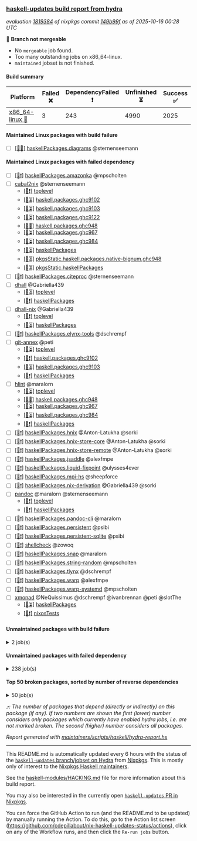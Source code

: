 ### [haskell-updates build report from hydra](https://hydra.nixos.org/jobset/nixpkgs/haskell-updates)
*evaluation [1819384](https://hydra.nixos.org/eval/1819384) of nixpkgs commit [149b99f](https://github.com/NixOS/nixpkgs/commits/149b99fab042a3c72b3f40f07c8db170f703e380) as of 2025-10-16 00:28 UTC*

🔴 **Branch not mergeable**
  * No `mergeable` job found.
  * Too many outstanding jobs on x86_64-linux.
  * `maintained` jobset is not finished.

#### Build summary

 | Platform | Failed ❌ | DependencyFailed ❗ | Unfinished ⏳ | Success ✅ | 
 | --- | --- | --- | --- | --- | 
 | [x86_64-linux 🐧](https://hydra.nixos.org/eval/1819384?filter=.x86_64-linux) | 3 | 243 | 4990 | 2025 | 
#### Maintained Linux packages with build failure
- [ ] [[🐧❌]](https://hydra.nixos.org/build/310156610) [haskellPackages.diagrams](https://hydra.nixos.org/eval/1819384?filter=haskellPackages.diagrams) @sternenseemann
#### Maintained Linux packages with failed dependency
- [ ] [[🐧❗]](https://hydra.nixos.org/build/310155132) [haskellPackages.amazonka](https://hydra.nixos.org/eval/1819384?filter=haskellPackages.amazonka) @mpscholten
- [ ] [cabal2nix](https://hydra.nixos.org/eval/1819384?filter=cabal2nix) @sternenseemann
  - [[🐧❗]](https://hydra.nixos.org/build/310154479) [toplevel](https://hydra.nixos.org/eval/1819384?filter=cabal2nix)
  - [[🐧⏳]](https://hydra.nixos.org/build/310154581) [haskell.packages.ghc9102](https://hydra.nixos.org/eval/1819384?filter=haskell.packages.ghc9102.cabal2nix)
  - [[🐧⏳]](https://hydra.nixos.org/build/310154548) [haskell.packages.ghc9103](https://hydra.nixos.org/eval/1819384?filter=haskell.packages.ghc9103.cabal2nix)
  - [[🐧⏳]](https://hydra.nixos.org/build/310154617) [haskell.packages.ghc9122](https://hydra.nixos.org/eval/1819384?filter=haskell.packages.ghc9122.cabal2nix)
  - [[🐧✅]](https://hydra.nixos.org/build/310154619) [haskell.packages.ghc948](https://hydra.nixos.org/eval/1819384?filter=haskell.packages.ghc948.cabal2nix)
  - [[🐧⏳]](https://hydra.nixos.org/build/310154654) [haskell.packages.ghc967](https://hydra.nixos.org/eval/1819384?filter=haskell.packages.ghc967.cabal2nix)
  - [[🐧⏳]](https://hydra.nixos.org/build/310154836) [haskell.packages.ghc984](https://hydra.nixos.org/eval/1819384?filter=haskell.packages.ghc984.cabal2nix)
  - [[🐧⏳]](https://hydra.nixos.org/build/310155947) [haskellPackages](https://hydra.nixos.org/eval/1819384?filter=haskellPackages.cabal2nix)
  - [[🐧⏳]](https://hydra.nixos.org/build/310161934) [pkgsStatic.haskell.packages.native-bignum.ghc948](https://hydra.nixos.org/eval/1819384?filter=pkgsStatic.haskell.packages.native-bignum.ghc948.cabal2nix)
  - [[🐧⏳]](https://hydra.nixos.org/build/310161935) [pkgsStatic.haskellPackages](https://hydra.nixos.org/eval/1819384?filter=pkgsStatic.haskellPackages.cabal2nix)
- [ ] [[🐧❗]](https://hydra.nixos.org/build/310156063) [haskellPackages.citeproc](https://hydra.nixos.org/eval/1819384?filter=haskellPackages.citeproc) @sternenseemann
- [ ] [dhall](https://hydra.nixos.org/eval/1819384?filter=dhall) @Gabriella439
  - [[🐧⏳]](https://hydra.nixos.org/build/310154478) [toplevel](https://hydra.nixos.org/eval/1819384?filter=dhall)
  - [[🐧❗]](https://hydra.nixos.org/build/310156527) [haskellPackages](https://hydra.nixos.org/eval/1819384?filter=haskellPackages.dhall)
- [ ] [dhall-nix](https://hydra.nixos.org/eval/1819384?filter=dhall-nix) @Gabriella439
  - [[🐧❗]](https://hydra.nixos.org/build/310154508) [toplevel](https://hydra.nixos.org/eval/1819384?filter=dhall-nix)
  - [[🐧⏳]](https://hydra.nixos.org/build/310156554) [haskellPackages](https://hydra.nixos.org/eval/1819384?filter=haskellPackages.dhall-nix)
- [ ] [[🐧❗]](https://hydra.nixos.org/build/310156833) [haskellPackages.elynx-tools](https://hydra.nixos.org/eval/1819384?filter=haskellPackages.elynx-tools) @dschrempf
- [ ] [git-annex](https://hydra.nixos.org/eval/1819384?filter=git-annex) @peti
  - [[🐧⏳]](https://hydra.nixos.org/build/310154568) [toplevel](https://hydra.nixos.org/eval/1819384?filter=git-annex)
  - [[🐧❗]](https://hydra.nixos.org/build/310154621) [haskell.packages.ghc9102](https://hydra.nixos.org/eval/1819384?filter=haskell.packages.ghc9102.git-annex)
  - [[🐧⏳]](https://hydra.nixos.org/build/310154567) [haskell.packages.ghc9103](https://hydra.nixos.org/eval/1819384?filter=haskell.packages.ghc9103.git-annex)
  - [[🐧❗]](https://hydra.nixos.org/build/310157329) [haskellPackages](https://hydra.nixos.org/eval/1819384?filter=haskellPackages.git-annex)
- [ ] [hlint](https://hydra.nixos.org/eval/1819384?filter=hlint) @maralorn
  - [[🐧⏳]](https://hydra.nixos.org/build/310161811) [toplevel](https://hydra.nixos.org/eval/1819384?filter=hlint)
  - [[🐧✅]](https://hydra.nixos.org/build/310154595) [haskell.packages.ghc948](https://hydra.nixos.org/eval/1819384?filter=haskell.packages.ghc948.hlint)
  - [[🐧⏳]](https://hydra.nixos.org/build/310154644) [haskell.packages.ghc967](https://hydra.nixos.org/eval/1819384?filter=haskell.packages.ghc967.hlint)
  - [[🐧⏳]](https://hydra.nixos.org/build/310154666) [haskell.packages.ghc984](https://hydra.nixos.org/eval/1819384?filter=haskell.packages.ghc984.hlint)
  - [[🐧❗]](https://hydra.nixos.org/build/310157907) [haskellPackages](https://hydra.nixos.org/eval/1819384?filter=haskellPackages.hlint)
- [ ] [[🐧❗]](https://hydra.nixos.org/build/310157908) [haskellPackages.hnix](https://hydra.nixos.org/eval/1819384?filter=haskellPackages.hnix) @Anton-Latukha @sorki
- [ ] [[🐧❗]](https://hydra.nixos.org/build/310157910) [haskellPackages.hnix-store-core](https://hydra.nixos.org/eval/1819384?filter=haskellPackages.hnix-store-core) @Anton-Latukha @sorki
- [ ] [[🐧❗]](https://hydra.nixos.org/build/310157915) [haskellPackages.hnix-store-remote](https://hydra.nixos.org/eval/1819384?filter=haskellPackages.hnix-store-remote) @Anton-Latukha @sorki
- [ ] [[🐧❗]](https://hydra.nixos.org/build/310158405) [haskellPackages.jsaddle](https://hydra.nixos.org/eval/1819384?filter=haskellPackages.jsaddle) @alexfmpe
- [ ] [[🐧❗]](https://hydra.nixos.org/build/310158683) [haskellPackages.liquid-fixpoint](https://hydra.nixos.org/eval/1819384?filter=haskellPackages.liquid-fixpoint) @ulysses4ever
- [ ] [[🐧❗]](https://hydra.nixos.org/build/310159047) [haskellPackages.mpi-hs](https://hydra.nixos.org/eval/1819384?filter=haskellPackages.mpi-hs) @sheepforce
- [ ] [[🐧❗]](https://hydra.nixos.org/build/310159198) [haskellPackages.nix-derivation](https://hydra.nixos.org/eval/1819384?filter=haskellPackages.nix-derivation) @Gabriella439 @sorki
- [ ] [pandoc](https://hydra.nixos.org/eval/1819384?filter=pandoc) @maralorn @sternenseemann
  - [[🐧❗]](https://hydra.nixos.org/build/310161825) [toplevel](https://hydra.nixos.org/eval/1819384?filter=pandoc)
  - [[🐧❗]](https://hydra.nixos.org/build/310159410) [haskellPackages](https://hydra.nixos.org/eval/1819384?filter=haskellPackages.pandoc)
- [ ] [[🐧❗]](https://hydra.nixos.org/build/310159416) [haskellPackages.pandoc-cli](https://hydra.nixos.org/eval/1819384?filter=haskellPackages.pandoc-cli) @maralorn
- [ ] [[🐧❗]](https://hydra.nixos.org/build/310159521) [haskellPackages.persistent](https://hydra.nixos.org/eval/1819384?filter=haskellPackages.persistent) @psibi
- [ ] [[🐧❗]](https://hydra.nixos.org/build/310159536) [haskellPackages.persistent-sqlite](https://hydra.nixos.org/eval/1819384?filter=haskellPackages.persistent-sqlite) @psibi
- [ ] [[🐧❗]](https://hydra.nixos.org/build/310161901) [shellcheck](https://hydra.nixos.org/eval/1819384?filter=shellcheck) @zowoq
- [ ] [[🐧❗]](https://hydra.nixos.org/build/310160503) [haskellPackages.snap](https://hydra.nixos.org/eval/1819384?filter=haskellPackages.snap) @maralorn
- [ ] [[🐧❗]](https://hydra.nixos.org/build/310160706) [haskellPackages.string-random](https://hydra.nixos.org/eval/1819384?filter=haskellPackages.string-random) @mpscholten
- [ ] [[🐧❗]](https://hydra.nixos.org/build/310161097) [haskellPackages.tlynx](https://hydra.nixos.org/eval/1819384?filter=haskellPackages.tlynx) @dschrempf
- [ ] [[🐧❗]](https://hydra.nixos.org/build/310161516) [haskellPackages.warp](https://hydra.nixos.org/eval/1819384?filter=haskellPackages.warp) @alexfmpe
- [ ] [[🐧❗]](https://hydra.nixos.org/build/310161518) [haskellPackages.warp-systemd](https://hydra.nixos.org/eval/1819384?filter=haskellPackages.warp-systemd) @mpscholten
- [ ] [xmonad](https://hydra.nixos.org/eval/1819384?filter=xmonad) @NeQuissimus @dschrempf @ivanbrennan @peti @slotThe
  - [[🐧⏳]](https://hydra.nixos.org/build/310161658) [haskellPackages](https://hydra.nixos.org/eval/1819384?filter=haskellPackages.xmonad)
  - [[🐧❗]](https://hydra.nixos.org/build/310161857) [nixosTests](https://hydra.nixos.org/eval/1819384?filter=nixosTests.xmonad)
#### Unmaintained packages with build failure
<details><summary>2 job(s) </summary>

- [ ] [[🐧❌]](https://hydra.nixos.org/build/310158881) [haskellPackages.mighty-metropolis](https://hydra.nixos.org/eval/1819384?filter=haskellPackages.mighty-metropolis)  ⤴️ 1 | 1
- [ ] [[🐧❌]](https://hydra.nixos.org/build/310156138) [haskellPackages.cmark-gfm-lens](https://hydra.nixos.org/eval/1819384?filter=haskellPackages.cmark-gfm-lens) 
</details>

#### Unmaintained packages with failed dependency
<details><summary>238 job(s) </summary>

- [ ] [[🐧❗]](https://hydra.nixos.org/build/310156200) [haskellPackages.conduit-extra](https://hydra.nixos.org/eval/1819384?filter=haskellPackages.conduit-extra)  ⤴️ 761 | 1866
- [ ] [[🐧❗]](https://hydra.nixos.org/build/310155574) [haskellPackages.attoparsec-aeson](https://hydra.nixos.org/eval/1819384?filter=haskellPackages.attoparsec-aeson)  ⤴️ 669 | 1625
- [ ] [[🐧❗]](https://hydra.nixos.org/build/310161643) [haskellPackages.xml-conduit](https://hydra.nixos.org/eval/1819384?filter=haskellPackages.xml-conduit)  ⤴️ 502 | 924
- [ ] [[🐧❗]](https://hydra.nixos.org/build/310158146) [haskellPackages.http-conduit](https://hydra.nixos.org/eval/1819384?filter=haskellPackages.http-conduit)  ⤴️ 444 | 837
- [ ] [[🐧❗]](https://hydra.nixos.org/build/310155208) [haskellPackages.amazonka-core](https://hydra.nixos.org/eval/1819384?filter=haskellPackages.amazonka-core)  ⤴️ 337 | 394
- [ ] [[🐧❗]](https://hydra.nixos.org/build/310160270) [haskellPackages.servant](https://hydra.nixos.org/eval/1819384?filter=haskellPackages.servant)  ⤴️ 274 | 572
- [ ] [[🐧❗]](https://hydra.nixos.org/build/310158164) [haskellPackages.http2](https://hydra.nixos.org/eval/1819384?filter=haskellPackages.http2)  ⤴️ 195 | 726
- [ ] [[🐧❗]](https://hydra.nixos.org/build/310158147) [haskellPackages.http-date](https://hydra.nixos.org/eval/1819384?filter=haskellPackages.http-date)  ⤴️ 193 | 718
- [ ] [[🐧❗]](https://hydra.nixos.org/build/310155853) [haskellPackages.bsb-http-chunked](https://hydra.nixos.org/eval/1819384?filter=haskellPackages.bsb-http-chunked)  ⤴️ 193 | 708
- [ ] [[🐧❗]](https://hydra.nixos.org/build/310160432) [haskellPackages.simple-sendfile](https://hydra.nixos.org/eval/1819384?filter=haskellPackages.simple-sendfile)  ⤴️ 193 | 708
- [ ] [[🐧❗]](https://hydra.nixos.org/build/310157424) [haskellPackages.gogol-core](https://hydra.nixos.org/eval/1819384?filter=haskellPackages.gogol-core)  ⤴️ 170 | 185
- [ ] [[🐧❗]](https://hydra.nixos.org/build/310158970) [haskellPackages.monad-logger](https://hydra.nixos.org/eval/1819384?filter=haskellPackages.monad-logger)  ⤴️ 164 | 631
- [ ] [[🐧❗]](https://hydra.nixos.org/build/310161478) [haskellPackages.wai-extra](https://hydra.nixos.org/eval/1819384?filter=haskellPackages.wai-extra)  ⤴️ 154 | 607
- [ ] [[🐧❗]](https://hydra.nixos.org/build/310161677) [haskellPackages.yaml](https://hydra.nixos.org/eval/1819384?filter=haskellPackages.yaml)  ⤴️ 139 | 619
- [ ] [[🐧❗]](https://hydra.nixos.org/build/310155074) [haskellPackages.aeson-pretty](https://hydra.nixos.org/eval/1819384?filter=haskellPackages.aeson-pretty)  ⤴️ 138 | 500
- [ ] [[🐧❗]](https://hydra.nixos.org/build/310161471) [haskellPackages.wai-app-static](https://hydra.nixos.org/eval/1819384?filter=haskellPackages.wai-app-static)  ⤴️ 83 | 335
- [ ] [[🐧❗]](https://hydra.nixos.org/build/310159470) [haskellPackages.parsers](https://hydra.nixos.org/eval/1819384?filter=haskellPackages.parsers)  ⤴️ 72 | 304
- [ ] [[🐧❗]](https://hydra.nixos.org/build/310155985) [haskellPackages.cassava](https://hydra.nixos.org/eval/1819384?filter=haskellPackages.cassava)  ⤴️ 70 | 341
- [ ] [[🐧❗]](https://hydra.nixos.org/build/310158326) [haskellPackages.io-streams](https://hydra.nixos.org/eval/1819384?filter=haskellPackages.io-streams)  ⤴️ 69 | 251
- [ ] [[🐧❗]](https://hydra.nixos.org/build/310157701) [haskellPackages.haskell-gi](https://hydra.nixos.org/eval/1819384?filter=haskellPackages.haskell-gi)  ⤴️ 61 | 113
- [ ] [[🐧❗]](https://hydra.nixos.org/build/310157272) [haskellPackages.gi-glib](https://hydra.nixos.org/eval/1819384?filter=haskellPackages.gi-glib)  ⤴️ 56 | 108
- [ ] [[🐧❗]](https://hydra.nixos.org/build/310157275) [haskellPackages.gi-gobject](https://hydra.nixos.org/eval/1819384?filter=haskellPackages.gi-gobject)  ⤴️ 54 | 106
- [ ] [[🐧❗]](https://hydra.nixos.org/build/310161550) [haskellPackages.websockets](https://hydra.nixos.org/eval/1819384?filter=haskellPackages.websockets)  ⤴️ 42 | 200
- [ ] [[🐧❗]](https://hydra.nixos.org/build/310160317) [haskellPackages.servant-server](https://hydra.nixos.org/eval/1819384?filter=haskellPackages.servant-server)  ⤴️ 42 | 182
- [ ] [[🐧❗]](https://hydra.nixos.org/build/310157271) [haskellPackages.gi-gio](https://hydra.nixos.org/eval/1819384?filter=haskellPackages.gi-gio)  ⤴️ 41 | 89
- [ ] [[🐧❗]](https://hydra.nixos.org/build/310161700) [haskellPackages.yesod-core](https://hydra.nixos.org/eval/1819384?filter=haskellPackages.yesod-core)  ⤴️ 40 | 147
- [ ] [[🐧❗]](https://hydra.nixos.org/build/310157057) [haskellPackages.fsnotify](https://hydra.nixos.org/eval/1819384?filter=haskellPackages.fsnotify)  ⤴️ 35 | 125
- [ ] [[🐧❗]](https://hydra.nixos.org/build/310160466) [haskellPackages.skylighting-core](https://hydra.nixos.org/eval/1819384?filter=haskellPackages.skylighting-core)  ⤴️ 33 | 135
- [ ] [[🐧❗]](https://hydra.nixos.org/build/310157257) [haskellPackages.gi-cairo](https://hydra.nixos.org/eval/1819384?filter=haskellPackages.gi-cairo)  ⤴️ 31 | 71
- [ ] [[🐧❗]](https://hydra.nixos.org/build/310157631) [haskellPackages.haddock-library](https://hydra.nixos.org/eval/1819384?filter=haskellPackages.haddock-library)  ⤴️ 30 | 165
- [ ] [[🐧❗]](https://hydra.nixos.org/build/310157264) [haskellPackages.gi-freetype2](https://hydra.nixos.org/eval/1819384?filter=haskellPackages.gi-freetype2)  ⤴️ 30 | 70
- [ ] [[🐧❗]](https://hydra.nixos.org/build/310157289) [haskellPackages.gi-harfbuzz](https://hydra.nixos.org/eval/1819384?filter=haskellPackages.gi-harfbuzz)  ⤴️ 29 | 69
- [ ] [[🐧❗]](https://hydra.nixos.org/build/310157297) [haskellPackages.gi-pango](https://hydra.nixos.org/eval/1819384?filter=haskellPackages.gi-pango)  ⤴️ 28 | 68
- [ ] [[🐧❗]](https://hydra.nixos.org/build/310157274) [haskellPackages.gi-gmodule](https://hydra.nixos.org/eval/1819384?filter=haskellPackages.gi-gmodule)  ⤴️ 28 | 66
- [ ] [[🐧❗]](https://hydra.nixos.org/build/310156355) [haskellPackages.css-text](https://hydra.nixos.org/eval/1819384?filter=haskellPackages.css-text)  ⤴️ 27 | 145
- [ ] [[🐧❗]](https://hydra.nixos.org/build/310160502) [haskellPackages.snap-core](https://hydra.nixos.org/eval/1819384?filter=haskellPackages.snap-core)  ⤴️ 27 | 123
- [ ] [[🐧❗]](https://hydra.nixos.org/build/310157266) [haskellPackages.gi-gdkpixbuf](https://hydra.nixos.org/eval/1819384?filter=haskellPackages.gi-gdkpixbuf)  ⤴️ 27 | 65
- [ ] [[🐧❗]](https://hydra.nixos.org/build/310161430) [haskellPackages.vector-builder](https://hydra.nixos.org/eval/1819384?filter=haskellPackages.vector-builder)  ⤴️ 27 | 52
- [ ] [[🐧❗]](https://hydra.nixos.org/build/310160468) [haskellPackages.skylighting-format-ansi](https://hydra.nixos.org/eval/1819384?filter=haskellPackages.skylighting-format-ansi)  ⤴️ 25 | 126
- [ ] [[🐧❗]](https://hydra.nixos.org/build/310160472) [haskellPackages.skylighting-format-blaze-html](https://hydra.nixos.org/eval/1819384?filter=haskellPackages.skylighting-format-blaze-html)  ⤴️ 25 | 126
- [ ] [[🐧❗]](https://hydra.nixos.org/build/310160470) [haskellPackages.skylighting-format-context](https://hydra.nixos.org/eval/1819384?filter=haskellPackages.skylighting-format-context)  ⤴️ 25 | 126
- [ ] [[🐧❗]](https://hydra.nixos.org/build/310160475) [haskellPackages.skylighting-format-latex](https://hydra.nixos.org/eval/1819384?filter=haskellPackages.skylighting-format-latex)  ⤴️ 25 | 126
- [ ] [[🐧❗]](https://hydra.nixos.org/build/310160474) [haskellPackages.skylighting-format-typst](https://hydra.nixos.org/eval/1819384?filter=haskellPackages.skylighting-format-typst)  ⤴️ 25 | 126
- [ ] [[🐧❗]](https://hydra.nixos.org/build/310161670) [haskellPackages.xss-sanitize](https://hydra.nixos.org/eval/1819384?filter=haskellPackages.xss-sanitize)  ⤴️ 24 | 137
- [ ] [[🐧❗]](https://hydra.nixos.org/build/310156772) [haskellPackages.email-validate](https://hydra.nixos.org/eval/1819384?filter=haskellPackages.email-validate)  ⤴️ 24 | 131
- [ ] [[🐧❗]](https://hydra.nixos.org/build/310160469) [haskellPackages.skylighting](https://hydra.nixos.org/eval/1819384?filter=haskellPackages.skylighting)  ⤴️ 24 | 125
- [ ] [[🐧❗]](https://hydra.nixos.org/build/310158341) [haskellPackages.ipynb](https://hydra.nixos.org/eval/1819384?filter=haskellPackages.ipynb)  ⤴️ 23 | 122
- [ ] [[🐧❗]](https://hydra.nixos.org/build/310161247) [haskellPackages.typst](https://hydra.nixos.org/eval/1819384?filter=haskellPackages.typst)  ⤴️ 23 | 121
- [ ] [[🐧❗]](https://hydra.nixos.org/build/310159328) [haskellPackages.openssl-streams](https://hydra.nixos.org/eval/1819384?filter=haskellPackages.openssl-streams)  ⤴️ 22 | 130
- [ ] [[🐧❗]](https://hydra.nixos.org/build/310161351) [haskellPackages.uri-bytestring](https://hydra.nixos.org/eval/1819384?filter=haskellPackages.uri-bytestring)  ⤴️ 21 | 64
- [ ] [[🐧❗]](https://hydra.nixos.org/build/310156004) [haskellPackages.cborg-json](https://hydra.nixos.org/eval/1819384?filter=haskellPackages.cborg-json)  ⤴️ 21 | 63
- [ ] [[🐧❗]](https://hydra.nixos.org/build/310157970) [haskellPackages.hs-opentelemetry-api](https://hydra.nixos.org/eval/1819384?filter=haskellPackages.hs-opentelemetry-api)  ⤴️ 21 | 32
- [ ] [[🐧❗]](https://hydra.nixos.org/build/310161607) [haskellPackages.wreq](https://hydra.nixos.org/eval/1819384?filter=haskellPackages.wreq)  ⤴️ 20 | 135
- [ ] [[🐧❗]](https://hydra.nixos.org/build/310161511) [haskellPackages.wai-websockets](https://hydra.nixos.org/eval/1819384?filter=haskellPackages.wai-websockets)  ⤴️ 20 | 82
- [ ] [[🐧❗]](https://hydra.nixos.org/build/310155604) [haskellPackages.autodocodec-yaml](https://hydra.nixos.org/eval/1819384?filter=haskellPackages.autodocodec-yaml)  ⤴️ 20 | 35
- [ ] [[🐧❗]](https://hydra.nixos.org/build/310159355) [haskellPackages.opt-env-conf](https://hydra.nixos.org/eval/1819384?filter=haskellPackages.opt-env-conf)  ⤴️ 18 | 31
- [ ] [[🐧❗]](https://hydra.nixos.org/build/310160765) [haskellPackages.sydtest](https://hydra.nixos.org/eval/1819384?filter=haskellPackages.sydtest)  ⤴️ 17 | 27
- [ ] [[🐧❗]](https://hydra.nixos.org/build/310160218) [haskellPackages.scotty](https://hydra.nixos.org/eval/1819384?filter=haskellPackages.scotty)  ⤴️ 15 | 77
- [ ] [[🐧❗]](https://hydra.nixos.org/build/310156210) [haskellPackages.config-ini](https://hydra.nixos.org/eval/1819384?filter=haskellPackages.config-ini)  ⤴️ 15 | 53
- [ ] [[🐧❗]](https://hydra.nixos.org/build/310161515) [haskellPackages.warp-tls](https://hydra.nixos.org/eval/1819384?filter=haskellPackages.warp-tls)  ⤴️ 15 | 50
- [ ] [[🐧❗]](https://hydra.nixos.org/build/310161716) [haskellPackages.yesod-persistent](https://hydra.nixos.org/eval/1819384?filter=haskellPackages.yesod-persistent)  ⤴️ 14 | 89
- [ ] [[🐧❗]](https://hydra.nixos.org/build/310155841) [haskellPackages.brick](https://hydra.nixos.org/eval/1819384?filter=haskellPackages.brick)  ⤴️ 14 | 47
- [ ] [[🐧❗]](https://hydra.nixos.org/build/310161704) [haskellPackages.yesod-form](https://hydra.nixos.org/eval/1819384?filter=haskellPackages.yesod-form)  ⤴️ 13 | 86
- [ ] [[🐧❗]](https://hydra.nixos.org/build/310158325) [haskellPackages.io-streams-haproxy](https://hydra.nixos.org/eval/1819384?filter=haskellPackages.io-streams-haproxy)  ⤴️ 12 | 93
- [ ] [[🐧❗]](https://hydra.nixos.org/build/310160508) [haskellPackages.snap-server](https://hydra.nixos.org/eval/1819384?filter=haskellPackages.snap-server)  ⤴️ 11 | 92
- [ ] [[🐧❗]](https://hydra.nixos.org/build/310158106) [haskellPackages.html-conduit](https://hydra.nixos.org/eval/1819384?filter=haskellPackages.html-conduit)  ⤴️ 11 | 82
- [ ] [[🐧❗]](https://hydra.nixos.org/build/310157273) [haskellPackages.gi-gdk4](https://hydra.nixos.org/eval/1819384?filter=haskellPackages.gi-gdk4)  ⤴️ 11 | 35
- [ ] [[🐧❗]](https://hydra.nixos.org/build/310161294) [haskellPackages.uniform-strings](https://hydra.nixos.org/eval/1819384?filter=haskellPackages.uniform-strings)  ⤴️ 11 | 14
- [ ] [[🐧❗]](https://hydra.nixos.org/build/310158276) [haskellPackages.ini](https://hydra.nixos.org/eval/1819384?filter=haskellPackages.ini)  ⤴️ 10 | 74
- [ ] [[🐧❗]](https://hydra.nixos.org/build/310156633) [haskellPackages.dns](https://hydra.nixos.org/eval/1819384?filter=haskellPackages.dns)  ⤴️ 10 | 37
- [ ] [ihaskell](https://hydra.nixos.org/eval/1819384?filter=ihaskell)  ⤴️ 10 | 18
  - [[🐧❗]](https://hydra.nixos.org/build/310161836) [toplevel](https://hydra.nixos.org/eval/1819384?filter=ihaskell)
  - [[🐧❗]](https://hydra.nixos.org/build/310158227) [haskellPackages](https://hydra.nixos.org/eval/1819384?filter=haskellPackages.ihaskell)
- [ ] [[🐧❗]](https://hydra.nixos.org/build/310156528) [haskellPackages.df1](https://hydra.nixos.org/eval/1819384?filter=haskellPackages.df1)  ⤴️ 10 | 13
- [ ] [[🐧❗]](https://hydra.nixos.org/build/310161290) [haskellPackages.uniform-error](https://hydra.nixos.org/eval/1819384?filter=haskellPackages.uniform-error)  ⤴️ 10 | 13
- [ ] [[🐧❗]](https://hydra.nixos.org/build/310156457) [haskellPackages.data-textual](https://hydra.nixos.org/eval/1819384?filter=haskellPackages.data-textual)  ⤴️ 9 | 21
- [ ] [[🐧❗]](https://hydra.nixos.org/build/310156450) [haskellPackages.data-serializer](https://hydra.nixos.org/eval/1819384?filter=haskellPackages.data-serializer)  ⤴️ 9 | 20
- [ ] [[🐧❗]](https://hydra.nixos.org/build/310161301) [haskellPackages.uniform-time](https://hydra.nixos.org/eval/1819384?filter=haskellPackages.uniform-time)  ⤴️ 9 | 12
- [ ] [[🐧❗]](https://hydra.nixos.org/build/310158163) [haskellPackages.http-streams](https://hydra.nixos.org/eval/1819384?filter=haskellPackages.http-streams)  ⤴️ 8 | 36
- [ ] [[🐧❗]](https://hydra.nixos.org/build/310161302) [haskellPackages.uniform-fileio](https://hydra.nixos.org/eval/1819384?filter=haskellPackages.uniform-fileio)  ⤴️ 8 | 11
- [ ] [[🐧❗]](https://hydra.nixos.org/build/310156215) [haskellPackages.configurator](https://hydra.nixos.org/eval/1819384?filter=haskellPackages.configurator)  ⤴️ 7 | 87
- [ ] [[🐧❗]](https://hydra.nixos.org/build/310157856) [haskellPackages.heist](https://hydra.nixos.org/eval/1819384?filter=haskellPackages.heist)  ⤴️ 7 | 72
- [ ] [[🐧❗]](https://hydra.nixos.org/build/310159162) [haskellPackages.network-ip](https://hydra.nixos.org/eval/1819384?filter=haskellPackages.network-ip)  ⤴️ 7 | 18
- [ ] [[🐧❗]](https://hydra.nixos.org/build/310161304) [haskellPackages.uniformBase](https://hydra.nixos.org/eval/1819384?filter=haskellPackages.uniformBase)  ⤴️ 7 | 10
- [ ] [[🐧❗]](https://hydra.nixos.org/build/310158159) [haskellPackages.http-query](https://hydra.nixos.org/eval/1819384?filter=haskellPackages.http-query)  ⤴️ 7 | 7
- [ ] [[🐧❗]](https://hydra.nixos.org/build/310155435) [haskellPackages.amazonka-sso](https://hydra.nixos.org/eval/1819384?filter=haskellPackages.amazonka-sso)  ⤴️ 6 | 55
- [ ] [[🐧❗]](https://hydra.nixos.org/build/310155441) [haskellPackages.amazonka-sts](https://hydra.nixos.org/eval/1819384?filter=haskellPackages.amazonka-sts)  ⤴️ 6 | 55
- [ ] [[🐧❗]](https://hydra.nixos.org/build/310161475) [haskellPackages.wai-cors](https://hydra.nixos.org/eval/1819384?filter=haskellPackages.wai-cors)  ⤴️ 6 | 25
- [ ] [[🐧❗]](https://hydra.nixos.org/build/310157992) [haskellPackages.hs-opentelemetry-propagator-w3c](https://hydra.nixos.org/eval/1819384?filter=haskellPackages.hs-opentelemetry-propagator-w3c)  ⤴️ 6 | 14
- [ ] [[🐧❗]](https://hydra.nixos.org/build/310159539) [haskellPackages.persistent-test](https://hydra.nixos.org/eval/1819384?filter=haskellPackages.persistent-test)  ⤴️ 6 | 7
- [ ] [[🐧❗]](https://hydra.nixos.org/build/310161694) [haskellPackages.yesod](https://hydra.nixos.org/eval/1819384?filter=haskellPackages.yesod)  ⤴️ 5 | 51
- [ ] [[🐧❗]](https://hydra.nixos.org/build/310160633) [haskellPackages.stm-conduit](https://hydra.nixos.org/eval/1819384?filter=haskellPackages.stm-conduit)  ⤴️ 4 | 38
- [ ] [hpack](https://hydra.nixos.org/eval/1819384?filter=hpack)  ⤴️ 4 | 16
  - [[🐧⏳]](https://hydra.nixos.org/build/310161799) [toplevel](https://hydra.nixos.org/eval/1819384?filter=hpack)
  - [[🐧❗]](https://hydra.nixos.org/build/310154575) [haskell.packages.ghc9102](https://hydra.nixos.org/eval/1819384?filter=haskell.packages.ghc9102.hpack)
  - [[🐧❗]](https://hydra.nixos.org/build/310154552) [haskell.packages.ghc9103](https://hydra.nixos.org/eval/1819384?filter=haskell.packages.ghc9103.hpack)
  - [[🐧⏳]](https://hydra.nixos.org/build/310154608) [haskell.packages.ghc9122](https://hydra.nixos.org/eval/1819384?filter=haskell.packages.ghc9122.hpack)
  - [[🐧✅]](https://hydra.nixos.org/build/310154609) [haskell.packages.ghc948](https://hydra.nixos.org/eval/1819384?filter=haskell.packages.ghc948.hpack)
  - [[🐧⏳]](https://hydra.nixos.org/build/310154646) [haskell.packages.ghc967](https://hydra.nixos.org/eval/1819384?filter=haskell.packages.ghc967.hpack)
  - [[🐧⏳]](https://hydra.nixos.org/build/310154785) [haskell.packages.ghc984](https://hydra.nixos.org/eval/1819384?filter=haskell.packages.ghc984.hpack)
  - [[🐧✅]](https://hydra.nixos.org/build/310157943) [haskellPackages](https://hydra.nixos.org/eval/1819384?filter=haskellPackages.hpack)
- [ ] [[🐧❗]](https://hydra.nixos.org/build/310159081) [haskellPackages.mustache](https://hydra.nixos.org/eval/1819384?filter=haskellPackages.mustache)  ⤴️ 4 | 16
- [ ] [[🐧❗]](https://hydra.nixos.org/build/310158013) [haskellPackages.hs-opentelemetry-exporter-otlp](https://hydra.nixos.org/eval/1819384?filter=haskellPackages.hs-opentelemetry-exporter-otlp)  ⤴️ 4 | 12
- [ ] [[🐧❗]](https://hydra.nixos.org/build/310158000) [haskellPackages.hs-opentelemetry-propagator-b3](https://hydra.nixos.org/eval/1819384?filter=haskellPackages.hs-opentelemetry-propagator-b3)  ⤴️ 4 | 12
- [ ] [[🐧❗]](https://hydra.nixos.org/build/310157986) [haskellPackages.hs-opentelemetry-propagator-datadog](https://hydra.nixos.org/eval/1819384?filter=haskellPackages.hs-opentelemetry-propagator-datadog)  ⤴️ 4 | 12
- [ ] [[🐧❗]](https://hydra.nixos.org/build/310161307) [haskellPackages.uniform-json](https://hydra.nixos.org/eval/1819384?filter=haskellPackages.uniform-json)  ⤴️ 4 | 6
- [ ] [[🐧❗]](https://hydra.nixos.org/build/310157167) [haskellPackages.genvalidity-sydtest](https://hydra.nixos.org/eval/1819384?filter=haskellPackages.genvalidity-sydtest)  ⤴️ 4 | 4
- [ ] [[🐧❗]](https://hydra.nixos.org/build/310158151) [haskellPackages.http-link-header](https://hydra.nixos.org/eval/1819384?filter=haskellPackages.http-link-header)  ⤴️ 3 | 19
- [ ] [[🐧❗]](https://hydra.nixos.org/build/310158041) [haskellPackages.hs-opentelemetry-sdk](https://hydra.nixos.org/eval/1819384?filter=haskellPackages.hs-opentelemetry-sdk)  ⤴️ 3 | 11
- [ ] [[🐧❗]](https://hydra.nixos.org/build/310155086) [haskellPackages.aeson-yaml](https://hydra.nixos.org/eval/1819384?filter=haskellPackages.aeson-yaml)  ⤴️ 3 | 9
- [ ] [[🐧❗]](https://hydra.nixos.org/build/310161725) [haskellPackages.yesod-test](https://hydra.nixos.org/eval/1819384?filter=haskellPackages.yesod-test)  ⤴️ 3 | 9
- [ ] [[🐧❗]](https://hydra.nixos.org/build/310160188) [haskellPackages.sandwich](https://hydra.nixos.org/eval/1819384?filter=haskellPackages.sandwich)  ⤴️ 3 | 8
- [ ] [[🐧❗]](https://hydra.nixos.org/build/310160296) [haskellPackages.servant-jsonrpc](https://hydra.nixos.org/eval/1819384?filter=haskellPackages.servant-jsonrpc)  ⤴️ 3 | 6
- [ ] [[🐧❗]](https://hydra.nixos.org/build/310160590) [haskellPackages.squeal-postgresql](https://hydra.nixos.org/eval/1819384?filter=haskellPackages.squeal-postgresql)  ⤴️ 3 | 6
- [ ] [[🐧❗]](https://hydra.nixos.org/build/310157307) [haskellPackages.gi-xlib](https://hydra.nixos.org/eval/1819384?filter=haskellPackages.gi-xlib)  ⤴️ 3 | 4
- [ ] [[🐧❗]](https://hydra.nixos.org/build/310161164) [haskellPackages.trifecta](https://hydra.nixos.org/eval/1819384?filter=haskellPackages.trifecta)  ⤴️ 2 | 62
- [ ] [[🐧❗]](https://hydra.nixos.org/build/310155904) [haskellPackages.bytestring-conversion](https://hydra.nixos.org/eval/1819384?filter=haskellPackages.bytestring-conversion)  ⤴️ 2 | 14
- [ ] [[🐧❗]](https://hydra.nixos.org/build/310161646) [haskellPackages.xml-hamlet](https://hydra.nixos.org/eval/1819384?filter=haskellPackages.xml-hamlet)  ⤴️ 2 | 11
- [ ] [[🐧❗]](https://hydra.nixos.org/build/310160774) [haskellPackages.sydtest-wai](https://hydra.nixos.org/eval/1819384?filter=haskellPackages.sydtest-wai)  ⤴️ 2 | 5
- [ ] [[🐧❗]](https://hydra.nixos.org/build/310156888) [haskellPackages.fakedata-parser](https://hydra.nixos.org/eval/1819384?filter=haskellPackages.fakedata-parser)  ⤴️ 2 | 4
- [ ] [[🐧❗]](https://hydra.nixos.org/build/310158001) [haskellPackages.hs-opentelemetry-instrumentation-wai](https://hydra.nixos.org/eval/1819384?filter=haskellPackages.hs-opentelemetry-instrumentation-wai)  ⤴️ 2 | 3
- [ ] [[🐧❗]](https://hydra.nixos.org/build/310155951) [haskellPackages.cached-json-file](https://hydra.nixos.org/eval/1819384?filter=haskellPackages.cached-json-file)  ⤴️ 2 | 2
- [ ] [[🐧❗]](https://hydra.nixos.org/build/310157305) [haskellPackages.gi-gtksource5](https://hydra.nixos.org/eval/1819384?filter=haskellPackages.gi-gtksource5)  ⤴️ 2 | 2
- [ ] [[🐧❗]](https://hydra.nixos.org/build/310157745) [haskellPackages.haskoin-store-data](https://hydra.nixos.org/eval/1819384?filter=haskellPackages.haskoin-store-data)  ⤴️ 2 | 2
- [ ] [[🐧❗]](https://hydra.nixos.org/build/310159240) [haskellPackages.nqe](https://hydra.nixos.org/eval/1819384?filter=haskellPackages.nqe)  ⤴️ 2 | 2
- [ ] [[🐧❗]](https://hydra.nixos.org/build/310161465) [haskellPackages.vulkan](https://hydra.nixos.org/eval/1819384?filter=haskellPackages.vulkan)  ⤴️ 1 | 9
- [ ] [[🐧❗]](https://hydra.nixos.org/build/310158868) [haskellPackages.microlens-aeson](https://hydra.nixos.org/eval/1819384?filter=haskellPackages.microlens-aeson)  ⤴️ 1 | 8
- [ ] [hoogle](https://hydra.nixos.org/eval/1819384?filter=hoogle)  ⤴️ 1 | 5
  - [[🐧⏳]](https://hydra.nixos.org/build/310154588) [haskell.packages.ghc9102](https://hydra.nixos.org/eval/1819384?filter=haskell.packages.ghc9102.hoogle)
  - [[🐧⏳]](https://hydra.nixos.org/build/310154560) [haskell.packages.ghc9103](https://hydra.nixos.org/eval/1819384?filter=haskell.packages.ghc9103.hoogle)
  - [[🐧❗]](https://hydra.nixos.org/build/310154636) [haskell.packages.ghc9122](https://hydra.nixos.org/eval/1819384?filter=haskell.packages.ghc9122.hoogle)
  - [[🐧⏳]](https://hydra.nixos.org/build/310154620) [haskell.packages.ghc948](https://hydra.nixos.org/eval/1819384?filter=haskell.packages.ghc948.hoogle)
  - [[🐧⏳]](https://hydra.nixos.org/build/310154669) [haskell.packages.ghc967](https://hydra.nixos.org/eval/1819384?filter=haskell.packages.ghc967.hoogle)
  - [[🐧⏳]](https://hydra.nixos.org/build/310154955) [haskell.packages.ghc984](https://hydra.nixos.org/eval/1819384?filter=haskell.packages.ghc984.hoogle)
  - [[🐧⏳]](https://hydra.nixos.org/build/310157932) [haskellPackages](https://hydra.nixos.org/eval/1819384?filter=haskellPackages.hoogle)
- [ ] [[🐧❗]](https://hydra.nixos.org/build/310155805) [haskellPackages.blake2](https://hydra.nixos.org/eval/1819384?filter=haskellPackages.blake2)  ⤴️ 1 | 4
- [ ] [[🐧❗]](https://hydra.nixos.org/build/310156594) [haskellPackages.di-polysemy](https://hydra.nixos.org/eval/1819384?filter=haskellPackages.di-polysemy)  ⤴️ 1 | 4
- [ ] [[🐧❗]](https://hydra.nixos.org/build/310158090) [haskellPackages.hspec-wai](https://hydra.nixos.org/eval/1819384?filter=haskellPackages.hspec-wai)  ⤴️ 1 | 4
- [ ] [[🐧❗]](https://hydra.nixos.org/build/310156936) [haskellPackages.fakedata](https://hydra.nixos.org/eval/1819384?filter=haskellPackages.fakedata)  ⤴️ 1 | 3
- [ ] [[🐧❗]](https://hydra.nixos.org/build/310157309) [haskellPackages.gi-gdkx114](https://hydra.nixos.org/eval/1819384?filter=haskellPackages.gi-gdkx114)  ⤴️ 1 | 2
- [ ] [[🐧❗]](https://hydra.nixos.org/build/310158251) [haskellPackages.ihaskell-blaze](https://hydra.nixos.org/eval/1819384?filter=haskellPackages.ihaskell-blaze)  ⤴️ 1 | 2
- [ ] [[🐧❗]](https://hydra.nixos.org/build/310160768) [haskellPackages.sydtest-persistent](https://hydra.nixos.org/eval/1819384?filter=haskellPackages.sydtest-persistent)  ⤴️ 1 | 2
- [ ] [[🐧❗]](https://hydra.nixos.org/build/310160953) [haskellPackages.texrunner](https://hydra.nixos.org/eval/1819384?filter=haskellPackages.texrunner)  ⤴️ 1 | 2
- [ ] [[🐧❗]](https://hydra.nixos.org/build/310155807) [haskellPackages.bodhi](https://hydra.nixos.org/eval/1819384?filter=haskellPackages.bodhi)  ⤴️ 1 | 1
- [ ] [[🐧❗]](https://hydra.nixos.org/build/310157764) [haskellPackages.haskoin-node](https://hydra.nixos.org/eval/1819384?filter=haskellPackages.haskoin-node)  ⤴️ 1 | 1
- [ ] [[🐧❗]](https://hydra.nixos.org/build/310157988) [haskellPackages.hs-opentelemetry-instrumentation-conduit](https://hydra.nixos.org/eval/1819384?filter=haskellPackages.hs-opentelemetry-instrumentation-conduit)  ⤴️ 1 | 1
- [ ] [[🐧❗]](https://hydra.nixos.org/build/310158039) [haskellPackages.hs-opentelemetry-utils-exceptions](https://hydra.nixos.org/eval/1819384?filter=haskellPackages.hs-opentelemetry-utils-exceptions)  ⤴️ 1 | 1
- [ ] [[🐧❗]](https://hydra.nixos.org/build/310157995) [haskellPackages.hs-opentelemetry-vendor-honeycomb](https://hydra.nixos.org/eval/1819384?filter=haskellPackages.hs-opentelemetry-vendor-honeycomb)  ⤴️ 1 | 1
- [ ] [[🐧❗]](https://hydra.nixos.org/build/310159332) [haskellPackages.om-logging](https://hydra.nixos.org/eval/1819384?filter=haskellPackages.om-logging)  ⤴️ 1 | 1
- [ ] [[🐧❗]](https://hydra.nixos.org/build/310161403) [haskellPackages.validity-persistent](https://hydra.nixos.org/eval/1819384?filter=haskellPackages.validity-persistent)  ⤴️ 1 | 1
- [ ] [[🐧❗]](https://hydra.nixos.org/build/310161132) [haskellPackages.tree-diff](https://hydra.nixos.org/eval/1819384?filter=haskellPackages.tree-diff)  ⤴️ 0 | 8
- [ ] [[🐧❗]](https://hydra.nixos.org/build/310156116) [haskellPackages.casadi-bindings-internal](https://hydra.nixos.org/eval/1819384?filter=haskellPackages.casadi-bindings-internal)  ⤴️ 0 | 6
- [ ] [[🐧❗]](https://hydra.nixos.org/build/310160816) [haskellPackages.sydtest-typed-process](https://hydra.nixos.org/eval/1819384?filter=haskellPackages.sydtest-typed-process)  ⤴️ 0 | 6
- [ ] [[🐧❗]](https://hydra.nixos.org/build/310161713) [haskellPackages.yesod-markdown](https://hydra.nixos.org/eval/1819384?filter=haskellPackages.yesod-markdown)  ⤴️ 0 | 3
- [ ] [[🐧❗]](https://hydra.nixos.org/build/310156970) [haskellPackages.filecache](https://hydra.nixos.org/eval/1819384?filter=haskellPackages.filecache)  ⤴️ 0 | 2
- [ ] [[🐧❗]](https://hydra.nixos.org/build/310158784) [haskellPackages.managed-functions-http-connector](https://hydra.nixos.org/eval/1819384?filter=haskellPackages.managed-functions-http-connector)  ⤴️ 0 | 2
- [ ] [darcs](https://hydra.nixos.org/eval/1819384?filter=darcs)  ⤴️ 0 | 1
  - [[🐧❗]](https://hydra.nixos.org/build/310154471) [toplevel](https://hydra.nixos.org/eval/1819384?filter=darcs)
  - [[🐧⏳]](https://hydra.nixos.org/build/310156402) [haskellPackages](https://hydra.nixos.org/eval/1819384?filter=haskellPackages.darcs)
- [ ] [[🐧❗]](https://hydra.nixos.org/build/310156583) [haskellPackages.diagrams-pgf](https://hydra.nixos.org/eval/1819384?filter=haskellPackages.diagrams-pgf)  ⤴️ 0 | 1
- [ ] [[🐧❗]](https://hydra.nixos.org/build/310156934) [haskellPackages.file-uri](https://hydra.nixos.org/eval/1819384?filter=haskellPackages.file-uri)  ⤴️ 0 | 1
- [ ] [[🐧❗]](https://hydra.nixos.org/build/310157787) [haskellPackages.hedgehog-fakedata](https://hydra.nixos.org/eval/1819384?filter=haskellPackages.hedgehog-fakedata)  ⤴️ 0 | 1
- [ ] [[🐧❗]](https://hydra.nixos.org/build/310158658) [haskellPackages.lambdabot-haskell-plugins](https://hydra.nixos.org/eval/1819384?filter=haskellPackages.lambdabot-haskell-plugins)  ⤴️ 0 | 1
- [ ] [[🐧❗]](https://hydra.nixos.org/build/310159427) [haskellPackages.pandoc-lua-engine](https://hydra.nixos.org/eval/1819384?filter=haskellPackages.pandoc-lua-engine)  ⤴️ 0 | 1
- [ ] [[🐧❗]](https://hydra.nixos.org/build/310160803) [haskellPackages.sydtest-yesod](https://hydra.nixos.org/eval/1819384?filter=haskellPackages.sydtest-yesod)  ⤴️ 0 | 1
- [ ] [[🐧❗]](https://hydra.nixos.org/build/310160909) [haskellPackages.templater](https://hydra.nixos.org/eval/1819384?filter=haskellPackages.templater)  ⤴️ 0 | 1
- [ ] [[🐧❗]](https://hydra.nixos.org/build/310161260) [haskellPackages.unagi-streams](https://hydra.nixos.org/eval/1819384?filter=haskellPackages.unagi-streams)  ⤴️ 0 | 1
- [ ] [[🐧❗]](https://hydra.nixos.org/build/310161308) [haskellPackages.uniform-http](https://hydra.nixos.org/eval/1819384?filter=haskellPackages.uniform-http)  ⤴️ 0 | 1
- [ ] [[🐧❗]](https://hydra.nixos.org/build/310155149) [haskellPackages.amazonka-amplify](https://hydra.nixos.org/eval/1819384?filter=haskellPackages.amazonka-amplify) 
- [ ] [[🐧❗]](https://hydra.nixos.org/build/310155145) [haskellPackages.amazonka-apigatewaymanagementapi](https://hydra.nixos.org/eval/1819384?filter=haskellPackages.amazonka-apigatewaymanagementapi) 
- [ ] [[🐧❗]](https://hydra.nixos.org/build/310155207) [haskellPackages.amazonka-clouddirectory](https://hydra.nixos.org/eval/1819384?filter=haskellPackages.amazonka-clouddirectory) 
- [ ] [[🐧❗]](https://hydra.nixos.org/build/310155205) [haskellPackages.amazonka-codecommit](https://hydra.nixos.org/eval/1819384?filter=haskellPackages.amazonka-codecommit) 
- [ ] [[🐧❗]](https://hydra.nixos.org/build/310155238) [haskellPackages.amazonka-elasticache](https://hydra.nixos.org/eval/1819384?filter=haskellPackages.amazonka-elasticache) 
- [ ] [[🐧❗]](https://hydra.nixos.org/build/310155266) [haskellPackages.amazonka-glacier](https://hydra.nixos.org/eval/1819384?filter=haskellPackages.amazonka-glacier) 
- [ ] [[🐧❗]](https://hydra.nixos.org/build/310155259) [haskellPackages.amazonka-glue](https://hydra.nixos.org/eval/1819384?filter=haskellPackages.amazonka-glue) 
- [ ] [[🐧❗]](https://hydra.nixos.org/build/310155290) [haskellPackages.amazonka-iotwireless](https://hydra.nixos.org/eval/1819384?filter=haskellPackages.amazonka-iotwireless) 
- [ ] [[🐧❗]](https://hydra.nixos.org/build/310155326) [haskellPackages.amazonka-lookoutequipment](https://hydra.nixos.org/eval/1819384?filter=haskellPackages.amazonka-lookoutequipment) 
- [ ] [[🐧❗]](https://hydra.nixos.org/build/310155327) [haskellPackages.amazonka-marketplace-entitlement](https://hydra.nixos.org/eval/1819384?filter=haskellPackages.amazonka-marketplace-entitlement) 
- [ ] [[🐧❗]](https://hydra.nixos.org/build/310155330) [haskellPackages.amazonka-mediaconvert](https://hydra.nixos.org/eval/1819384?filter=haskellPackages.amazonka-mediaconvert) 
- [ ] [[🐧❗]](https://hydra.nixos.org/build/310155357) [haskellPackages.amazonka-opensearchserverless](https://hydra.nixos.org/eval/1819384?filter=haskellPackages.amazonka-opensearchserverless) 
- [ ] [[🐧❗]](https://hydra.nixos.org/build/310155388) [haskellPackages.amazonka-pinpoint](https://hydra.nixos.org/eval/1819384?filter=haskellPackages.amazonka-pinpoint) 
- [ ] [[🐧❗]](https://hydra.nixos.org/build/310155386) [haskellPackages.amazonka-resourcegroups](https://hydra.nixos.org/eval/1819384?filter=haskellPackages.amazonka-resourcegroups) 
- [ ] [[🐧❗]](https://hydra.nixos.org/build/310155391) [haskellPackages.amazonka-rolesanywhere](https://hydra.nixos.org/eval/1819384?filter=haskellPackages.amazonka-rolesanywhere) 
- [ ] [[🐧❗]](https://hydra.nixos.org/build/310155409) [haskellPackages.amazonka-s3-streaming](https://hydra.nixos.org/eval/1819384?filter=haskellPackages.amazonka-s3-streaming) 
- [ ] [[🐧❗]](https://hydra.nixos.org/build/310155467) [haskellPackages.amazonka-shield](https://hydra.nixos.org/eval/1819384?filter=haskellPackages.amazonka-shield) 
- [ ] [[🐧❗]](https://hydra.nixos.org/build/310155464) [haskellPackages.amazonka-support](https://hydra.nixos.org/eval/1819384?filter=haskellPackages.amazonka-support) 
- [ ] [[🐧❗]](https://hydra.nixos.org/build/310155446) [haskellPackages.amazonka-test](https://hydra.nixos.org/eval/1819384?filter=haskellPackages.amazonka-test) 
- [ ] [[🐧❗]](https://hydra.nixos.org/build/310155448) [haskellPackages.amazonka-timestream-query](https://hydra.nixos.org/eval/1819384?filter=haskellPackages.amazonka-timestream-query) 
- [ ] [[🐧❗]](https://hydra.nixos.org/build/310155473) [haskellPackages.amazonka-workspaces](https://hydra.nixos.org/eval/1819384?filter=haskellPackages.amazonka-workspaces) 
- [ ] [[🐧❗]](https://hydra.nixos.org/build/310156091) [haskellPackages.cmake-syntax](https://hydra.nixos.org/eval/1819384?filter=haskellPackages.cmake-syntax) 
- [ ] [[🐧❗]](https://hydra.nixos.org/build/310156538) [haskellPackages.declarative](https://hydra.nixos.org/eval/1819384?filter=haskellPackages.declarative) 
- [ ] [[🐧❗]](https://hydra.nixos.org/build/310156659) [haskellPackages.domain-auth](https://hydra.nixos.org/eval/1819384?filter=haskellPackages.domain-auth) 
- [ ] [[🐧❗]](https://hydra.nixos.org/build/310156916) [haskellPackages.fedora-releases](https://hydra.nixos.org/eval/1819384?filter=haskellPackages.fedora-releases) 
- [ ] [[🐧❗]](https://hydra.nixos.org/build/310157175) [haskellPackages.genvalidity-persistent](https://hydra.nixos.org/eval/1819384?filter=haskellPackages.genvalidity-persistent) 
- [ ] [git-brunch](https://hydra.nixos.org/eval/1819384?filter=git-brunch) 
  - [[🐧⏳]](https://hydra.nixos.org/build/310154486) [toplevel](https://hydra.nixos.org/eval/1819384?filter=git-brunch)
  - [[🐧❗]](https://hydra.nixos.org/build/310157313) [haskellPackages](https://hydra.nixos.org/eval/1819384?filter=haskellPackages.git-brunch)
- [ ] [[🐧❗]](https://hydra.nixos.org/build/310157378) [haskellPackages.gogol-adexchangebuyer2](https://hydra.nixos.org/eval/1819384?filter=haskellPackages.gogol-adexchangebuyer2) 
- [ ] [[🐧❗]](https://hydra.nixos.org/build/310157394) [haskellPackages.gogol-appstate](https://hydra.nixos.org/eval/1819384?filter=haskellPackages.gogol-appstate) 
- [ ] [[🐧❗]](https://hydra.nixos.org/build/310157451) [haskellPackages.gogol-dataflow](https://hydra.nixos.org/eval/1819384?filter=haskellPackages.gogol-dataflow) 
- [ ] [[🐧❗]](https://hydra.nixos.org/build/310157445) [haskellPackages.gogol-firebase-dynamiclinks](https://hydra.nixos.org/eval/1819384?filter=haskellPackages.gogol-firebase-dynamiclinks) 
- [ ] [[🐧❗]](https://hydra.nixos.org/build/310157457) [haskellPackages.gogol-games](https://hydra.nixos.org/eval/1819384?filter=haskellPackages.gogol-games) 
- [ ] [[🐧❗]](https://hydra.nixos.org/build/310157471) [haskellPackages.gogol-indexing](https://hydra.nixos.org/eval/1819384?filter=haskellPackages.gogol-indexing) 
- [ ] [[🐧❗]](https://hydra.nixos.org/build/310157481) [haskellPackages.gogol-jobs](https://hydra.nixos.org/eval/1819384?filter=haskellPackages.gogol-jobs) 
- [ ] [[🐧❗]](https://hydra.nixos.org/build/310157513) [haskellPackages.gogol-servicenetworking](https://hydra.nixos.org/eval/1819384?filter=haskellPackages.gogol-servicenetworking) 
- [ ] [[🐧❗]](https://hydra.nixos.org/build/310157520) [haskellPackages.gogol-sqladmin](https://hydra.nixos.org/eval/1819384?filter=haskellPackages.gogol-sqladmin) 
- [ ] [[🐧❗]](https://hydra.nixos.org/build/310157515) [haskellPackages.gogol-storage](https://hydra.nixos.org/eval/1819384?filter=haskellPackages.gogol-storage) 
- [ ] [[🐧❗]](https://hydra.nixos.org/build/310157550) [haskellPackages.gogol-youtube-reporting](https://hydra.nixos.org/eval/1819384?filter=haskellPackages.gogol-youtube-reporting) 
- [ ] [[🐧❗]](https://hydra.nixos.org/build/310157691) [haskellPackages.hakyll-alectryon](https://hydra.nixos.org/eval/1819384?filter=haskellPackages.hakyll-alectryon) 
- [ ] [[🐧❗]](https://hydra.nixos.org/build/310157722) [haskellPackages.haskell-proxy-list](https://hydra.nixos.org/eval/1819384?filter=haskellPackages.haskell-proxy-list) 
- [ ] [[🐧❗]](https://hydra.nixos.org/build/310157800) [haskellPackages.haskoin-store](https://hydra.nixos.org/eval/1819384?filter=haskellPackages.haskoin-store) 
- [ ] [[🐧❗]](https://hydra.nixos.org/build/310157816) [haskellPackages.headroom](https://hydra.nixos.org/eval/1819384?filter=haskellPackages.headroom) 
- [ ] [[🐧❗]](https://hydra.nixos.org/build/310157899) [haskellPackages.hmatrix-quadprogpp](https://hydra.nixos.org/eval/1819384?filter=haskellPackages.hmatrix-quadprogpp) 
- [ ] [[🐧❗]](https://hydra.nixos.org/build/310157998) [haskellPackages.hs-opentelemetry-instrumentation-http-client](https://hydra.nixos.org/eval/1819384?filter=haskellPackages.hs-opentelemetry-instrumentation-http-client) 
- [ ] [[🐧❗]](https://hydra.nixos.org/build/310158014) [haskellPackages.hs-opentelemetry-instrumentation-yesod](https://hydra.nixos.org/eval/1819384?filter=haskellPackages.hs-opentelemetry-instrumentation-yesod) 
- [ ] [[🐧❗]](https://hydra.nixos.org/build/310158063) [haskellPackages.hspec-attoparsec](https://hydra.nixos.org/eval/1819384?filter=haskellPackages.hspec-attoparsec) 
- [ ] [[🐧❗]](https://hydra.nixos.org/build/310158128) [haskellPackages.html-validator-cli](https://hydra.nixos.org/eval/1819384?filter=haskellPackages.html-validator-cli) 
- [ ] [[🐧❗]](https://hydra.nixos.org/build/310158285) [haskellPackages.ihaskell-diagrams](https://hydra.nixos.org/eval/1819384?filter=haskellPackages.ihaskell-diagrams) 
- [ ] [[🐧❗]](https://hydra.nixos.org/build/310158413) [haskellPackages.json-directory](https://hydra.nixos.org/eval/1819384?filter=haskellPackages.json-directory) 
- [ ] [[🐧❗]](https://hydra.nixos.org/build/310158617) [haskellPackages.libravatar](https://hydra.nixos.org/eval/1819384?filter=haskellPackages.libravatar) 
- [ ] [[🐧❗]](https://hydra.nixos.org/build/310158762) [haskellPackages.lz4-frame-conduit](https://hydra.nixos.org/eval/1819384?filter=haskellPackages.lz4-frame-conduit) 
- [ ] [[🐧❗]](https://hydra.nixos.org/build/310158923) [haskellPackages.mergeless-persistent](https://hydra.nixos.org/eval/1819384?filter=haskellPackages.mergeless-persistent) 
- [ ] [[🐧❗]](https://hydra.nixos.org/build/310159421) [haskellPackages.pandoc-server](https://hydra.nixos.org/eval/1819384?filter=haskellPackages.pandoc-server) 
- [ ] [[🐧❗]](https://hydra.nixos.org/build/310159814) [haskellPackages.proc-net](https://hydra.nixos.org/eval/1819384?filter=haskellPackages.proc-net) 
- [ ] [[🐧❗]](https://hydra.nixos.org/build/310160237) [haskellPackages.scotty-haxl](https://hydra.nixos.org/eval/1819384?filter=haskellPackages.scotty-haxl) 
- [ ] [[🐧❗]](https://hydra.nixos.org/build/310160328) [haskellPackages.servant-xstatic](https://hydra.nixos.org/eval/1819384?filter=haskellPackages.servant-xstatic) 
- [ ] [[🐧❗]](https://hydra.nixos.org/build/310160515) [haskellPackages.smtpbz](https://hydra.nixos.org/eval/1819384?filter=haskellPackages.smtpbz) 
- [ ] [[🐧❗]](https://hydra.nixos.org/build/310160517) [haskellPackages.snaplet-i18n](https://hydra.nixos.org/eval/1819384?filter=haskellPackages.snaplet-i18n) 
- [ ] [[🐧❗]](https://hydra.nixos.org/build/310160611) [haskellPackages.squeal-postgresql-uuid-ossp](https://hydra.nixos.org/eval/1819384?filter=haskellPackages.squeal-postgresql-uuid-ossp) 
- [ ] [[🐧❗]](https://hydra.nixos.org/build/310160796) [haskellPackages.sydtest-persistent-sqlite](https://hydra.nixos.org/eval/1819384?filter=haskellPackages.sydtest-persistent-sqlite) 
- [ ] [[🐧❗]](https://hydra.nixos.org/build/310160797) [haskellPackages.syslog](https://hydra.nixos.org/eval/1819384?filter=haskellPackages.syslog) 
- [ ] [[🐧❗]](https://hydra.nixos.org/build/310161092) [haskellPackages.themplate](https://hydra.nixos.org/eval/1819384?filter=haskellPackages.themplate) 
- [ ] [[🐧❗]](https://hydra.nixos.org/build/310161420) [haskellPackages.vcr](https://hydra.nixos.org/eval/1819384?filter=haskellPackages.vcr) 
- [ ] [[🐧❗]](https://hydra.nixos.org/build/310161613) [haskellPackages.ws](https://hydra.nixos.org/eval/1819384?filter=haskellPackages.ws) 
- [ ] [[🐧❗]](https://hydra.nixos.org/build/310161660) [haskellPackages.ws-chans](https://hydra.nixos.org/eval/1819384?filter=haskellPackages.ws-chans) 
- [ ] [[🐧❗]](https://hydra.nixos.org/build/310161688) [haskellPackages.yaml-streamly](https://hydra.nixos.org/eval/1819384?filter=haskellPackages.yaml-streamly) 
- [ ] [[🐧❗]](https://hydra.nixos.org/build/310161719) [haskellPackages.yesod-page-cursor](https://hydra.nixos.org/eval/1819384?filter=haskellPackages.yesod-page-cursor) 
- [ ] [[🐧❗]](https://hydra.nixos.org/build/310161724) [haskellPackages.yesod-tableview](https://hydra.nixos.org/eval/1819384?filter=haskellPackages.yesod-tableview) 
</details>

#### Top 50 broken packages, sorted by number of reverse dependencies
<details><summary>50 job(s) </summary>

[haskell98](https://packdeps.haskellers.com/reverse/haskell98) ⤴️ 152  
[failure](https://packdeps.haskellers.com/reverse/failure) ⤴️ 72  
[enumerator](https://packdeps.haskellers.com/reverse/enumerator) ⤴️ 56  
[util](https://packdeps.haskellers.com/reverse/util) ⤴️ 49  
[derive](https://packdeps.haskellers.com/reverse/derive) ⤴️ 48  
[connection](https://packdeps.haskellers.com/reverse/connection) ⤴️ 47  
[fclabels](https://packdeps.haskellers.com/reverse/fclabels) ⤴️ 47  
[accelerate](https://packdeps.haskellers.com/reverse/accelerate) ⤴️ 42  
[syb-with-class](https://packdeps.haskellers.com/reverse/syb-with-class) ⤴️ 42  
[MonadCatchIO-transformers](https://packdeps.haskellers.com/reverse/MonadCatchIO-transformers) ⤴️ 41  
[TypeCompose](https://packdeps.haskellers.com/reverse/TypeCompose) ⤴️ 41  
[PrimitiveArray](https://packdeps.haskellers.com/reverse/PrimitiveArray) ⤴️ 35  
[crypto-random](https://packdeps.haskellers.com/reverse/crypto-random) ⤴️ 35  
[dual](https://packdeps.haskellers.com/reverse/dual) ⤴️ 32  
[hsp](https://packdeps.haskellers.com/reverse/hsp) ⤴️ 32  
[language-ecmascript](https://packdeps.haskellers.com/reverse/language-ecmascript) ⤴️ 31  
[hw-int](https://packdeps.haskellers.com/reverse/hw-int) ⤴️ 29  
[hw-string-parse](https://packdeps.haskellers.com/reverse/hw-string-parse) ⤴️ 29  
[iteratee](https://packdeps.haskellers.com/reverse/iteratee) ⤴️ 29  
[composite-base](https://packdeps.haskellers.com/reverse/composite-base) ⤴️ 28  
[hw-bits](https://packdeps.haskellers.com/reverse/hw-bits) ⤴️ 28  
[regexpr](https://packdeps.haskellers.com/reverse/regexpr) ⤴️ 27  
[text-format](https://packdeps.haskellers.com/reverse/text-format) ⤴️ 27  
[crypto-numbers](https://packdeps.haskellers.com/reverse/crypto-numbers) ⤴️ 25  
[either-unwrap](https://packdeps.haskellers.com/reverse/either-unwrap) ⤴️ 25  
[universum](https://packdeps.haskellers.com/reverse/universum) ⤴️ 25  
[bits-extra](https://packdeps.haskellers.com/reverse/bits-extra) ⤴️ 23  
[Crypto](https://packdeps.haskellers.com/reverse/Crypto) ⤴️ 22  
[crypto-pubkey](https://packdeps.haskellers.com/reverse/crypto-pubkey) ⤴️ 22  
[haskelldb](https://packdeps.haskellers.com/reverse/haskelldb) ⤴️ 22  
[wxdirect](https://packdeps.haskellers.com/reverse/wxdirect) ⤴️ 22  
[BiobaseTypes](https://packdeps.haskellers.com/reverse/BiobaseTypes) ⤴️ 21  
[alg](https://packdeps.haskellers.com/reverse/alg) ⤴️ 21  
[hw-rankselect-base](https://packdeps.haskellers.com/reverse/hw-rankselect-base) ⤴️ 21  
[libxml-sax](https://packdeps.haskellers.com/reverse/libxml-sax) ⤴️ 21  
[wxc](https://packdeps.haskellers.com/reverse/wxc) ⤴️ 21  
[biocore](https://packdeps.haskellers.com/reverse/biocore) ⤴️ 20  
[hw-excess](https://packdeps.haskellers.com/reverse/hw-excess) ⤴️ 20  
[wxcore](https://packdeps.haskellers.com/reverse/wxcore) ⤴️ 20  
[attoparsec-enumerator](https://packdeps.haskellers.com/reverse/attoparsec-enumerator) ⤴️ 19  
[cprng-aes](https://packdeps.haskellers.com/reverse/cprng-aes) ⤴️ 19  
[fay](https://packdeps.haskellers.com/reverse/fay) ⤴️ 19  
[hsx2hs](https://packdeps.haskellers.com/reverse/hsx2hs) ⤴️ 19  
[hw-balancedparens](https://packdeps.haskellers.com/reverse/hw-balancedparens) ⤴️ 19  
[ixset](https://packdeps.haskellers.com/reverse/ixset) ⤴️ 19  
[mmsyn2](https://packdeps.haskellers.com/reverse/mmsyn2) ⤴️ 19  
[wx](https://packdeps.haskellers.com/reverse/wx) ⤴️ 19  
[BiobaseENA](https://packdeps.haskellers.com/reverse/BiobaseENA) ⤴️ 18  
[asn1-data](https://packdeps.haskellers.com/reverse/asn1-data) ⤴️ 18  
[bytestring-show](https://packdeps.haskellers.com/reverse/bytestring-show) ⤴️ 18  
</details>


*⤴️: The number of packages that depend (directly or indirectly) on this package (if any). If two numbers are shown the first (lower) number considers only packages which currently have enabled hydra jobs, i.e. are not marked broken. The second (higher) number considers all packages.*

*Report generated with [maintainers/scripts/haskell/hydra-report.hs](https://github.com/NixOS/nixpkgs/blob/haskell-updates/maintainers/scripts/haskell/hydra-report.hs)*


----------------------------------------------------------------------

This README.md is automatically updated every 6 hours with the status of the
[`haskell-updates` branch/jobset on Hydra](https://hydra.nixos.org/jobset/nixpkgs/haskell-updates)
from [Nixpkgs](https://github.com/NixOS/nixpkgs).  This is mostly only of
interest to the [Nixpkgs Haskell maintainers](https://github.com/orgs/NixOS/teams/haskell).

See the
[haskell-modules/HACKING.md](https://github.com/NixOS/nixpkgs/blob/haskell-updates/pkgs/development/haskell-modules/HACKING.md)
file for more information about this build report.

You may also be interested in the currently open
[`haskell-updates` PR in Nixpkgs](https://github.com/nixos/nixpkgs/pulls?q=is%3Apr+is%3Aopen+head%3Ahaskell-updates).

You can force the GitHub Action to run (and the README.md to be updated) by
manually running the Action.  To do this, go to the Action list screen
(https://github.com/cdepillabout/nix-haskell-updates-status/actions),
click on any of the Workflow runs, and then click the `Re-run jobs` button.
